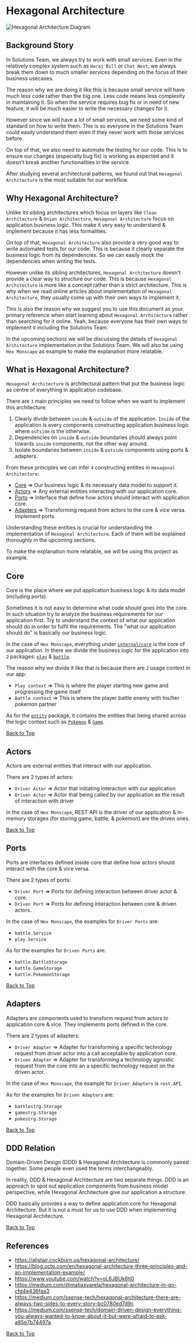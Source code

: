 # Hexagonal Architecture

![Hexagonal Architecture Diagram](./assets/hex-diagram.drawio.png)

## Background Story

In Solutions Team, we always try to work with small services. Even in the relatively complex system such as `Haraj Bill` or `Chat Next`, we always break them down to much smaller services depending on the focus of their business usecases.

The reason why we are doing it like this is because small service will have much less code rather than the big one. Less code means less complexity in maintaining it. So when the service requires bug fix or in need of new feature, it will be much easier to write the necessary changes for it.

However since we will have a lot of small services, we need some kind of standard on how to write them. This is so everyone in the Solutions Team could easily understand them even if they never work with those services before.

On top of that, we also need to automate the testing for our code. This is to ensure our changes (especially bug fix) is working as expected and it doesn't break another functionalities in the service.

After studying several architectural patterns, we found out that `Hexagonal Architecture` is the most suitable for our workflow.

## Why Hexagonal Architecture?

Unlike its sibling architectures which focus on layers like `Clean Architecture` & `Onion Architecture`, `Hexagonal Architecture` focus on application business logic. This make it very easy to understand & implement because it has less formalities.

On top of that, `Hexagonal Architecture` also provide a very good way to write automated tests for our code. This is because it clearly separate the business logic from its dependencies. So we can easily mock the dependencies when writing the tests.

However unlike its sibling architectures, `Hexagonal Architecture` doesn't provide a clear way to structure our code. This is because `Hexagonal Architecture` is more like a concept rather than a strict architecture. This is why when we read online articles about implementation of `Hexagonal Architecture`, they usually come up with their own ways to implement it.

This is also the reason why we suggest you to use this document as your primary reference when start learning about `Hexagonal Architecture` rather than searching for it online. Yeah, because everyone has their own ways to implement it including the Solutions Team.

In the upcoming sections we will be discussing the details of `Hexagonal Architecture` implementation in the Solutions Team. We will also be using `Hex Monscape` as example to make the explanation more relatable.

## What is Hexagonal Architecture?

`Hexagonal Architecture` is architectural pattern that put the business logic as centre of everything in application codebase.

There are `3` main principles we need to follow when we want to implement this architecture:

1. Clearly divide between `inside` & `outside` of the application. `Inside` of the application is every components constructing application business logic where `outside` is the otherwise.
2. Dependencies on `inside` & `outside` boundaries should always point towards `inside` components, not the other way around.
3. Isolate boundaries between `inside` & `outside` components using ports & adapters.

From these principles we can infer `4` constructing entities in `Hexagonal Architecture`:

- [Core](#core) => Our business logic & its necessary data model to support it.
- [Actors](#actors) => Any external entities interacting with our application core.
- [Ports](#ports) => Interface that define how actors should interact with application core.
- [Adapters](#adapters) => Transforming request from actors to the core & vice versa. Implement ports.

Understanding these entities is crucial for understanding the implementation of `Hexagonal Architecture`. Each of them will be explained thoroughly in the upcoming sections.

To make the explanation more relatable, we will be using this project as example.

## Core

Core is the place where we put application business logic & its data model (including ports).

Sometimes it is not easy to determine what code should goes into the core. In such situation try to analyze the business requirements for our application first. Try to understand the context of what our application should do in order to fulfil the requirements. The "what our application should do" is basically our business logic.

In the case of `Hex Monscape`, everything under [`internal/core`](../../internal/core/) is the core of our application. In there we divide the business logic for the application into `2` packages: [`play`](../../internal/core/play/) & [`battle`](../../internal/core/battle/).

The reason why we divide it like that is because there are `2` usage context in our app:

- `Play context` => This is where the player starting new game and progressing the game itself
- `Battle context` => This is where the player battle enemy with his/her pokemon partner

As for the [`entity`](../../internal/core/entity/) package, it contains the entities that being shared across the logic context such as [`Pokemon`](../../internal/core/entity/pokemon.go) & [`Game`](../../internal/core/entity/game.go).

[Back to Top](#hexagonal-architecture)

## Actors

Actors are external entities that interact with our application.

There are 2 types of actors:

- `Driver Actor` => Actor that initiating interaction with our application
- `Driven Actor` => Actor that being called by our application as the result of interaction with driver

In the case of `Hex Monscape`, REST API is the driver of our application & in-memory storages (for storing game, battle, & pokemon) are the driven ones.

[Back to Top](#hexagonal-architecture)

## Ports

Ports are interfaces defined inside core that define how actors should interact with the core & vice versa.

There are 2 types of ports:

- `Driver Port` => Ports for defining interaction between driver actor & core.
- `Driven Port` => Ports for defining interaction between core & driven actors.

In the case of `Hex Monscape`, the examples for `Driver Ports` are:

- `battle.Service`
- `play.Service`

As for the examples for `Driven Ports` are:

- `battle.BattleStorage`
- `battle.GameStorage`
- `battle.PokemonStorage`

[Back to Top](#hexagonal-architecture)

## Adapters

Adapters are components used to transform request from actors to application core & vice. They implements ports defined in the core.

There are 2 types of adapters:

- `Driver Adapter` => Adapter for transforming a specific technology request from driver actor into a call acceptable by application core.
- `Driven Adapter` => Adapter for transforming a technology agnostic request from the core into an a specific technology request on the driven actor.

In the case of `Hex Monscape`, the example for `Driver Adapters` is `rest.API`.

As for the examples for `Driven Adapters` are:

- `battlestrg.Storage`
- `gamestrg.Storage`
- `pokestrg.Storage`

[Back to Top](#hexagonal-architecture)

## DDD Relation

Domain-Driven Design (DDD) & Hexagonal Architecture is commonly paired together. Some people even used the terms interchangeably.

In reality, DDD & Hexagonal Architecture are two separate things. DDD is an approach to spot out application components from business model perspective, while Hexagonal Architecture give our application a structure. 

DDD basically provides a way to define application core for Hexagonal Architecture. But it is not a must for us to use DDD when implementing Hexagonal Architecture.

[Back to Top](#hexagonal-architecture)

## References

- https://alistair.cockburn.us/hexagonal-architecture/
- https://blog.octo.com/en/hexagonal-architecture-three-principles-and-an-implementation-example/
- https://www.youtube.com/watch?v=oL6JBUk6tj0
- https://medium.com/@matiasvarela/hexagonal-architecture-in-go-cfd4e436faa3
- https://medium.com/ssense-tech/hexagonal-architecture-there-are-always-two-sides-to-every-story-bc0780ed7d9c
- https://medium.com/ssense-tech/domain-driven-design-everything-you-always-wanted-to-know-about-it-but-were-afraid-to-ask-a85e7b74497a

[Back to Top](#hexagonal-architecture)